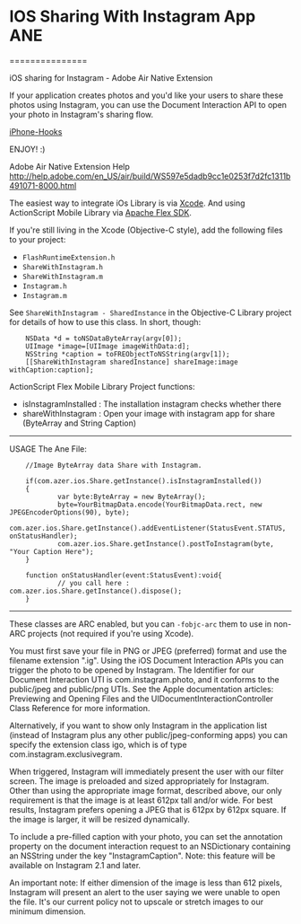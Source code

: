 # IOS Sharing With Instagram App ANE
===============

iOS sharing for Instagram - Adobe Air Native Extension

If your application creates photos and you'd like your users to share these photos using Instagram, you can use the Document Interaction API to open your photo in Instagram's sharing flow.

[iPhone-Hooks](http://instagram.com/developer/iphone-hooks/)

ENJOY! :)

Adobe Air Native Extension Help
http://help.adobe.com/en_US/air/build/WS597e5dadb9cc1e0253f7d2fc1311b491071-8000.html

The easiest way to integrate iOs Library is via [Xcode](https://developer.apple.com/xcode/).
And using ActionScript Mobile Library via [Apache Flex SDK](http://flex.apache.org/).

If you're still living in the Xcode (Objective-C style), add the following files to your project:

- `FlashRuntimeExtension.h`
- `ShareWithInstagram.h`
- `ShareWithInstagram.m`
- `Instagram.h`
- `Instagram.m`

See `ShareWithInstagram - SharedInstance` in the Objective-C Library project for details of how to use this class. In short, though:

        NSData *d = toNSDataByteArray(argv[0]);
        UIImage *image=[UIImage imageWithData:d];
        NSString *caption = toFREObjectToNSString(argv[1]);
        [[ShareWithInstagram sharedInstance] shareImage:image withCaption:caption];


ActionScript Flex Mobile Library Project functions:

- isInstagramInstalled : The installation instagram checks whether there
- shareWithInstagram : Open your image with instagram app for share (ByteArray and String Caption)

----

USAGE The Ane File:

        //Image ByteArray data Share with Instagram.
                 
        if(com.azer.ios.Share.getInstance().isInstagramInstalled())
        {
                var byte:ByteArray = new ByteArray();
                byte=YourBitmapData.encode(YourBitmapData.rect, new JPEGEncoderOptions(90), byte);
                com.azer.ios.Share.getInstance().addEventListener(StatusEvent.STATUS, onStatusHandler);
                com.azer.ios.Share.getInstance().postToInstagram(byte, "Your Caption Here");
        }

        function onStatusHandler(event:StatusEvent):void{
                // you call here :  com.azer.ios.Share.getInstance().dispose();
        }


-----

These classes are ARC enabled, but you can `-fobjc-arc` them to use in non-ARC projects (not required if you're using Xcode).

You must first save your file in PNG or JPEG (preferred) format and use the filename extension ".ig". Using the iOS Document Interaction APIs you can trigger the photo to be opened by Instagram. The Identifier for our Document Interaction UTI is com.instagram.photo, and it conforms to the public/jpeg and public/png UTIs. See the Apple documentation articles: Previewing and Opening Files and the UIDocumentInteractionController Class Reference for more information.

Alternatively, if you want to show only Instagram in the application list (instead of Instagram plus any other public/jpeg-conforming apps) you can specify the extension class igo, which is of type com.instagram.exclusivegram.

When triggered, Instagram will immediately present the user with our filter screen. The image is preloaded and sized appropriately for Instagram. Other than using the appropriate image format, described above, our only requirement is that the image is at least 612px tall and/or wide. For best results, Instagram prefers opening a JPEG that is 612px by 612px square. If the image is larger, it will be resized dynamically.

To include a pre-filled caption with your photo, you can set the annotation property on the document interaction request to an NSDictionary containing an NSString under the key "InstagramCaption". Note: this feature will be available on Instagram 2.1 and later.

An important note: If either dimension of the image is less than 612 pixels, Instagram will present an alert to the user saying we were unable to open the file. It's our current policy not to upscale or stretch images to our minimum dimension.

